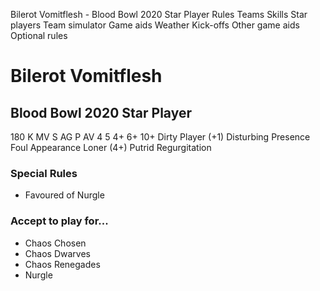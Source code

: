 ﻿
Bilerot Vomitflesh - Blood Bowl 2020 Star Player
Rules
Teams
Skills
Star players
Team simulator
Game aids
Weather
Kick-offs
Other game aids
Optional rules
# Bilerot Vomitflesh
## Blood Bowl 2020 Star Player
180 K
MV
S
AG
P
AV
4
5
4+
6+
10+
Dirty Player (+1)
Disturbing Presence
Foul Appearance
Loner (4+)
Putrid Regurgitation
### Special Rules
* Favoured of Nurgle
### Accept to play for...
* Chaos Chosen
* Chaos Dwarves
* Chaos Renegades
* Nurgle